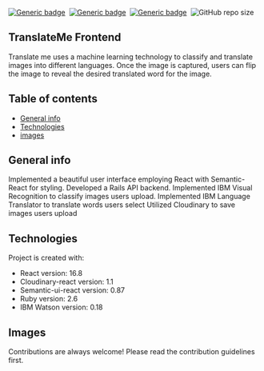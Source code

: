 [![Generic badge](https://img.shields.io/badge/Code-React-blue.svg)](https://shields.io/)&nbsp; [![Generic badge](https://img.shields.io/badge/Code-RubyOnRails-red.svg)](https://shields.io/)&nbsp; [![Generic badge](https://img.shields.io/badge/Code-JavaScript-yellow.svg)](https://shields.io/)&nbsp; ![GitHub repo size](https://img.shields.io/github/repo-size/MarioR9/TranslateMeFrontend?color=g&label=Repo%20Size)

## TranslateMe Frontend

Translate me uses a machine learning technology to classify and translate images into different languages. Once the image is captured, users can flip the image to reveal the desired translated word for the image.

## Table of contents
* [General info](#general-info)
* [Technologies](#technologies)
* [images](#images)

## General info

Implemented a beautiful user interface employing React with Semantic-React for styling.
Developed a Rails API backend.
Implemented IBM Visual Recognition to classify images users upload.
Implemented IBM Language Translator to translate words users select
Utilized Cloudinary to save images users upload
	
## Technologies

Project is created with:
* React version: 16.8
* Cloudinary-react version: 1.1
* Semantic-ui-react version: 0.87
* Ruby version: 2.6
* IBM Watson version: 0.18

## Images

Contributions are always welcome! Please read the contribution guidelines first.


